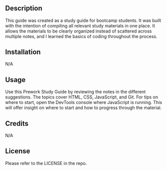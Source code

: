 # <Prework Study Guide Webpage>

## Description

This guide was created as a study guide for bootcamp students. It was built with the intention of compiling all relevant study materials in one place. It allows the materials to be clearly organized instead of scattered across multiple notes, and I learned the basics of coding throughout the process.

## Installation

N/A

## Usage

Use this Prework Study Guide by reviewing the notes in the different suggestions. The topics cover HTML, CSS, JavaScript, and Git. For tips on where to start, open the DevTools console where JavaScript is running. This will offer insight on where to start and how to progress through the material.

## Credits

N/A

## License

Please refer to the LICENSE in the repo.
